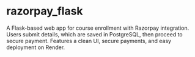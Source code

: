 # razorpay_flask
A Flask-based web app for course enrollment with Razorpay integration. Users submit details, which are saved in PostgreSQL, then proceed to secure payment. Features a clean UI, secure payments, and easy deployment on Render.
